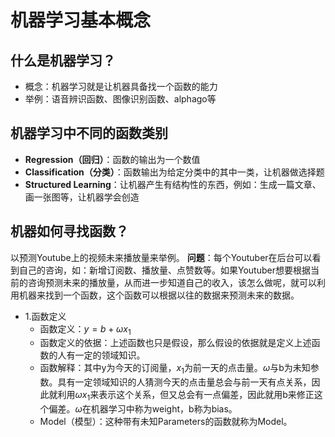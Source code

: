 
# 机器学习基本概念
## 什么是机器学习？
- 概念：机器学习就是让机器具备找一个函数的能力
- 举例：语音辨识函数、图像识别函数、alphago等
## 机器学习中不同的函数类别
- **Regression（回归）**：函数的输出为一个数值
- **Classification（分类）**：函数输出为给定分类中的其中一类，让机器做选择题
- **Structured Learning**：让机器产生有结构性的东西，例如：生成一篇文章、画一张图等，让机器学会创造
## 机器如何寻找函数？
以预测Youtube上的视频未来播放量来举例。
**问题**：每个Youtuber在后台可以看到自己的咨询，如：新增订阅数、播放量、点赞数等。如果Youtuber想要根据当前的咨询预测未来的播放量，从而进一步知道自己的收入，该怎么做呢，就可以利用机器来找到一个函数，这个函数可以根据以往的数据来预测未来的数据。
- 1.函数定义
    - 函数定义：$`y = b + \omega x_1`$
    - 函数定义的依据：上述函数也只是假设，那么假设的依据就是定义上述函数的人有一定的领域知识。
    - 函数解释：其中y为今天的订阅量，$`x_1`$为前一天的点击量。$`\omega`$与b为未知参数。具有一定领域知识的人猜测今天的点击量总会与前一天有点关系，因此就利用$`\omega x_1`$来表示这个关系，但又总会有一点偏差，因此就用b来修正这个偏差。$`\omega`$在机器学习中称为weight，b称为bias。
    - Model（模型）：这种带有未知Parameters的函数就称为Model。

